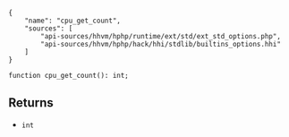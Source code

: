 ``` yamlmeta
{
    "name": "cpu_get_count",
    "sources": [
        "api-sources/hhvm/hphp/runtime/ext/std/ext_std_options.php",
        "api-sources/hhvm/hphp/hack/hhi/stdlib/builtins_options.hhi"
    ]
}
```




``` Hack
function cpu_get_count(): int;
```




## Returns




+ ` int `
<!-- HHAPIDOC -->
